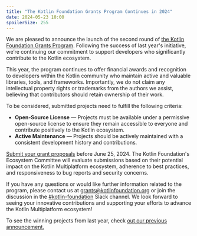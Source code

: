 ```yaml
---
title: "The Kotlin Foundation Grants Program Continues in 2024"
date: 2024-05-23 10:00
spoilerSize: 255
---
```


We are pleased to announce the launch of the second round of [the Kotlin Foundation Grants Program](https://kotlinfoundation.org/news/grants-program-goes-live/). Following the success of last year's initiative, we’re continuing our commitment to support developers who significantly contribute to the Kotlin ecosystem. 

This year, the program continues to offer financial awards and recognition to developers within the Kotlin community who maintain active and valuable libraries, tools, and frameworks. Importantly, we do not claim any intellectual property rights or trademarks from the authors we assist, believing that contributors should retain ownership of their work.

To be considered, submitted projects need to fulfill the following criteria:


- **Open-Source License** — Projects must be available under a permissive open-source license to ensure they remain accessible to everyone and contribute positively to the Kotlin ecosystem.
- **Active Maintenance** — Projects should be actively maintained with a consistent development history and contributions.

[Submit your grant proposals](https://kotlinfoundation.org/news/grants-program-goes-live/) before June 25, 2024. The Kotlin Foundation's Ecosystem Committee will evaluate submissions based on their potential impact on the Kotlin Multiplatform ecosystem, adherence to best practices, and responsiveness to bug reports and security concerns.

If you have any questions or would like further information related to the program, please contact us at grants@kotlinfoundation.org or join the discussion in the [#kotlin-foundation](https://kotlinlang.slack.com/archives/C04RQTY5PBP) Slack channel. We look forward to seeing your innovative contributions and supporting your efforts to advance the Kotlin Multiplatform ecosystem!

To see the winning projects from last year, check [out our previous announcement.](https://kotlinfoundation.org/news/grants-program-winners-23/)
